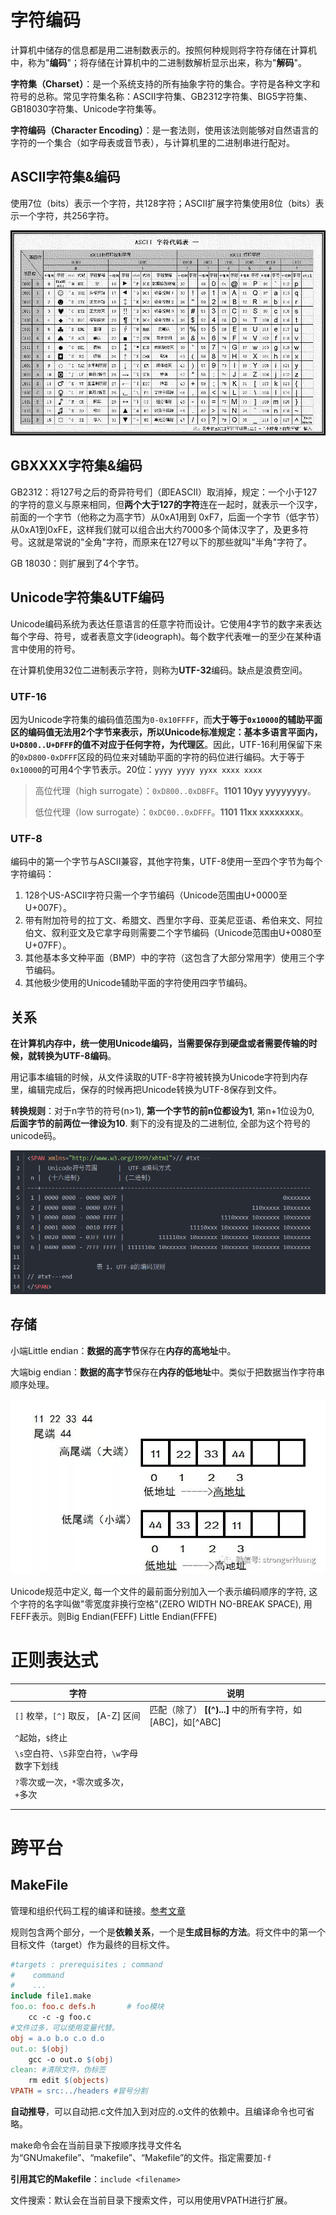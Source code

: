 # 字符编码

计算机中储存的信息都是用二进制数表示的。按照何种规则将字符存储在计算机中，称为"**编码**"；将存储在计算机中的二进制数解析显示出来，称为"**解码**"。

**字符集（Charset）**：是一个系统支持的所有抽象字符的集合。字符是各种文字和符号的总称。常见字符集名称：ASCII字符集、GB2312字符集、BIG5字符集、GB18030字符集、Unicode字符集等。

**字符编码（Character Encoding）**：是一套法则，使用该法则能够对自然语言的字符的一个集合（如字母表或音节表），与计算机里的二进制串进行配对。

## ASCII字符集&编码

使用7位（bits）表示一个字符，共128字符；ASCII扩展字符集使用8位（bits）表示一个字符，共256字符。

![2011050311372042](img/2011050311372042.png)

## GBXXXX字符集&编码

GB2312：将127号之后的奇异符号们（即EASCII）取消掉，规定：一个小于127的字符的意义与原来相同，但**两个大于127的字符**连在一起时，就表示一个汉字，前面的一个字节（他称之为高字节）从0xA1用到 0xF7，后面一个字节（低字节）从0xA1到0xFE，这样我们就可以组合出大约7000多个简体汉字了，及更多符号。这就是常说的"全角"字符，而原来在127号以下的那些就叫"半角"字符了。

GB 18030：则扩展到了4个字节。

## Unicode字符集&UTF编码

Unicode编码系统为表达任意语言的任意字符而设计。它使用4字节的数字来表达每个字母、符号，或者表意文字(ideograph)。每个数字代表唯一的至少在某种语言中使用的符号。

在计算机使用32位二进制表示字符，则称为**UTF-32**编码。缺点是浪费空间。

### UTF-16

因为Unicode字符集的编码值范围为`0-0x10FFFF`，而**大于等于`0x10000`**的辅助平面区的编码值无法用2个字节来表示，所以Unicode标准规定：基本多语言平面内，**`U+D800..U+DFFF`的值不对应于任何字符，为代理区**。因此，UTF-16利用保留下来的`0xD800-0xDFFF`区段的码位来对辅助平面的字符的码位进行编码。大于等于`0x10000`的可用4个字节表示。20位：`yyyy yyyy yyxx xxxx xxxx`

> 高位代理（high surrogate）：`0xD800..0xDBFF`。**1101 10yy yyyyyyyy**。
>
> 低位代理（low surrogate）：`0xDC00..0xDFFF`。**1101 11xx xxxxxxxx**。

### UTF-8

编码中的第一个字节与ASCII兼容，其他字符集，UTF-8使用一至四个字节为每个字符编码：

1. 128个US-ASCII字符只需一个字节编码（Unicode范围由U+0000至U+007F）。
2. 带有附加符号的拉丁文、希腊文、西里尔字母、亚美尼亚语、希伯来文、阿拉伯文、叙利亚文及它拿字母则需要二个字节编码（Unicode范围由U+0080至U+07FF）。
3. 其他基本多文种平面（BMP）中的字符（这包含了大部分常用字）使用三个字节编码。
4. 其他极少使用的Unicode辅助平面的字符使用四字节编码。

## 关系

**在计算机内存中，统一使用Unicode编码，当需要保存到硬盘或者需要传输的时候，就转换为UTF-8编码**。

用记事本编辑的时候，从文件读取的UTF-8字符被转换为Unicode字符到内存里，编辑完成后，保存的时候再把Unicode转换为UTF-8保存到文件。

**转换规则**：对于n字节的符号(n>1), **第一个字节的前n位都设为1**, 第n+1位设为0, **后面字节的前两位一律设为10**. 剩下的没有提及的二进制位, 全部为这个符号的unicode码。

![1328384](img/1328384-20180711231608787-91000359.png)

## 存储

小端Little endian：**数据的高字节**保存在**内存的高地址**中。

大端big endian：**数据的高字节**保存在**内存的低地址**中。类似于把数据当作字符串顺序处理。

![2ecb07bdb7f044588210415465b95ba7](img/2ecb07bdb7f044588210415465b95ba7.jpeg)

Unicode规范中定义, 每一个文件的最前面分别加入一个表示编码顺序的字符, 这个字符的名字叫做"零宽度非换行空格"(ZERO WIDTH NO-BREAK SPACE), 用FEFF表示。则Big Endian(FEFF)  Little Endian(FFFE)



# 正则表达式

| 字符                                         | 说明                                                       |
| -------------------------------------------- | ---------------------------------------------------------- |
| `[]`  枚举，`[^]`  取反， [A-Z] 区间         | 匹配（除了） **[(^)...]** 中的所有字符，如[ABC]，如\[^ABC] |
| `^`起始，`$`终止                             |                                                            |
| `\s`空白符、`\S`非空白符，`\w`字母数字下划线 |                                                            |
| `?`零次或一次，`*`零次或多次，`+`多次        |                                                            |
|                                              |                                                            |
|                                              |                                                            |



# 跨平台

## MakeFile

管理和组织代码工程的编译和链接。[参考文章](https://seisman.github.io/how-to-write-makefile/overview.html)

规则包含两个部分，一个是**依赖关系**，一个是**生成目标的方法**。将文件中的第一个目标文件（target）作为最终的目标文件。

```makefile
#targets : prerequisites ; command
#    command
#    ...
include file1.make
foo.o: foo.c defs.h       # foo模块
    cc -c -g foo.c
#文件过多，可以使用变量代替。
obj = a.o b.o c.o d.o
out.o: $(obj)
	gcc -o out.o $(obj)
clean: #清除文件，伪标签
    rm edit $(objects)
VPATH = src:../headers #冒号分割
```

**自动推导**，可以自动把.c文件加入到对应的.o文件的依赖中。且编译命令也可省略。

make命令会在当前目录下按顺序找寻文件名为“GNUmakefile”、“makefile”、“Makefile”的文件。指定需要加`-f`

**引用其它的Makefile**：`include <filename>`

文件搜索：默认会在当前目录下搜索文件，可以用使用VPATH进行扩展。